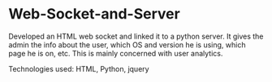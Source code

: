 # Web-Socket-and-Server
Developed an HTML web socket and linked it to a python server. It gives the admin the info about the user, which OS and version he is using, which page he is on, etc. This is mainly concerned with user analytics.

Technologies used: HTML, Python, jquery

